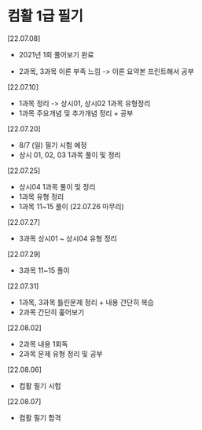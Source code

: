# 컴활 1급 필기

 [22.07.08]
 
  - 2021년 1회 풀어보기 완료
  
  - 2과목, 3과목 이론 부족 느낌 -> 이론 요약본 프린트해서 공부

 [22.07.10]
 
  - 1과목 정리 -> 상시01, 상시02 1과목 유형정리
  - 1과목 주요개념 및 추가개념 정리 + 공부

 [22.07.20]

  - 8/7 (일) 필기 시험 예정
  - 상시 01, 02, 03 1과목 풀이 및 정리

 [22.07.25]

  - 상시04 1과목 풀이 및 정리
  - 1과목 유형 정리
  - 1과목 11~15 풀이 (22.07.26 마무리)

 [22.07.27]

  - 3과목 상시01 ~ 상시04 유형 정리

 [22.07.29]

  - 3과목 11~15 풀이

 [22.07.31]

  - 1과목, 3과목 틀린문제 정리 + 내용 간단히 복습
  - 2과목 간단히 훑어보기

 [22.08.02]

  - 2과목 내용 1회독
  - 2과목 문제 유형 정리 및 공부

 [22.08.06]

  - 컴활 필기 시험

 [22.08.07]

  - 컴활 필기 합격